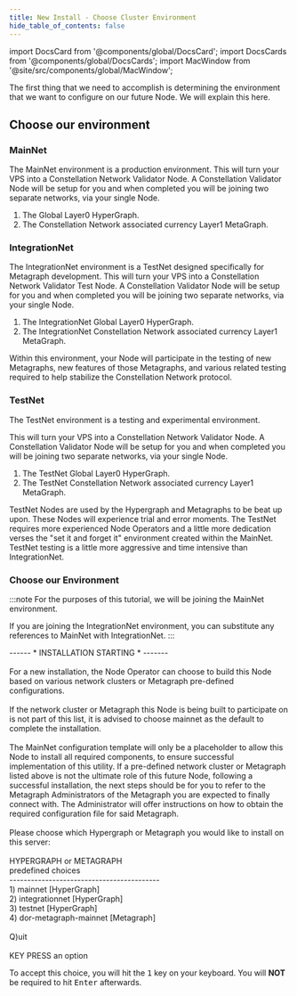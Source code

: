 ```yaml
---
title: New Install - Choose Cluster Environment
hide_table_of_contents: false
---
```

<intro-end />

import DocsCard from '@components/global/DocsCard';
import DocsCards from '@components/global/DocsCards';
import MacWindow from '@site/src/components/global/MacWindow';

<head>
  <title>MainNet 2.0 Automation with nodectl</title>
  <meta
    name="description"
    content="nodectl installation of new Node"
  />
</head>

The first thing that we need to accomplish is determining the environment that we want to configure on our future Node.  We will explain this here.


## Choose our environment

### MainNet
The MainNet environment is a production environment. This will turn your VPS into a Constellation Network Validator Node.  A Constellation Validator Node will be setup for you and when completed you will be joining two separate networks, via your single Node.

1. The Global Layer0 HyperGraph.
2. The Constellation Network associated currency Layer1 MetaGraph.

### IntegrationNet
The IntegrationNet environment is a TestNet designed specifically for Metagraph development. This will turn your VPS into a Constellation Network Validator Test Node.  A Constellation Validator Node will be setup for you and when completed you will be joining two separate networks, via your single Node.

1. The IntegrationNet Global Layer0 HyperGraph.
2. The IntegrationNet Constellation Network associated currency Layer1 MetaGraph.

Within this environment, your Node will participate in the testing of new Metagraphs, new features of those Metagraphs, and various related testing required to help stabilize the Constellation Network protocol.

### TestNet
The TestNet environment is a testing and experimental environment.  

This will turn your VPS into a Constellation Network Validator Node.  A Constellation Validator Node will be setup for you and when completed you will be joining two separate networks, via your single Node.

1. The TestNet Global Layer0 HyperGraph.
2. The TestNet Constellation Network associated currency Layer1 MetaGraph.

TestNet Nodes are used by the Hypergraph and Metagraphs to be beat up upon.  These Nodes will experience trial and error moments.  The TestNet requires more experienced Node Operators and a little more dedication verses the "set it and forget it" environment created within the MainNet.  TestNet testing is a little more aggressive and time intensive than IntegrationNet.

### Choose our Environment

:::note
For the purposes of this tutorial, we will be joining the MainNet environment. 

If you are joining the IntegrationNet environment, you can substitute any references to MainNet with IntegrationNet.
:::

<MacWindow>
 ------ * INSTALLATION STARTING * ------- <br />
<br />
  For a new installation, the Node Operator can choose to build this Node based on various network clusters or Metagraph pre-defined configurations.<br />
<br />
  If the network cluster or Metagraph this Node is being built to participate on is not part of this list, it is advised to choose mainnet as the default to complete the installation.<br />
<br />
  The MainNet configuration template will only be a placeholder to allow this Node to install all required components, to ensure successful implementation of this utility. If a pre-defined network cluster or Metagraph listed above is not the ultimate role of this future Node, following a successful installation, the next steps should be for you to refer to the Metagraph Administrators of the Metagraph you are expected to finally connect with. The Administrator will offer instructions on how to obtain the required configuration file for said Metagraph.<br />
<br />
  Please choose which Hypergraph or Metagraph you would like to install on this server:<br />
<br />
HYPERGRAPH or METAGRAPH<br />
predefined choices<br />
  ------------------------------------------<br />
  1) mainnet [HyperGraph]<br />
  2) integrationnet [HyperGraph]<br />
  3) testnet [HyperGraph]<br />
  4) dor-metagraph-mainnet [Metagraph]<br />
<br />
  Q)uit<br /> 
<br />
  KEY PRESS an option
</MacWindow>

To accept this choice, you will hit the <kbd>1</kbd> key on your keyboard.  You will **NOT** be required to hit <kbd>Enter</kbd> afterwards.